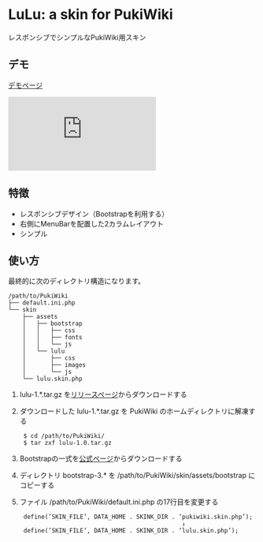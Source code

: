 LuLu: a skin for PukiWiki
====

レスポンシブでシンプルなPukiWiki用スキン

デモ
----

[デモページ](http://fukuchiharuki.me/lulu/ "LuLu：レスポンシブでシンプルなPukiWiki用スキン")

![スクリーンショット](http://fukuchiharuki.me/lulu/index.php?plugin=attach&refer=LuLu&openfile=screenshot-v1.0.1.png "スクリーンショット")

特徴
----

* レスポンシブデザイン（Bootstrapを利用する）
* 右側にMenuBarを配置した2カラムレイアウト
* シンプル

使い方
----

最終的に次のディレクトリ構造になります。

```
/path/to/PukiWiki
├── default.ini.php
└── skin
    ├── assets
    │   ├── bootstrap
    │   │   ├── css
    │   │   ├── fonts
    │   │   └── js
    │   └── lulu
    │       ├── css
    │       ├── images
    │       └── js
    └── lulu.skin.php
```

1. lulu-1.*.tar.gz を[リリースページ](https://github.com/fukuchiharuki/LuLu-a-skin-for-PukiWiki/releases "Releases · fukuchiharuki/LuLu-a-skin-for-PukiWiki")からダウンロードする
1. ダウンロードした lulu-1.*.tar.gz を PukiWiki のホームディレクトリに解凍する  

        $ cd /path/to/PukiWiki/ 
        $ tar zxf lulu-1.0.tar.gz
1. Bootstrapの一式を[公式ページ](http://getbootstrap.com/getting-started/ "Getting started · Bootstrap")からダウンロードする
1. ディレクトリ bootstrap-3.* を /path/to/PukiWiki/skin/assets/bootstrap にコピーする
1. ファイル /path/to/PukiWiki/default.ini.php の17行目を変更する

        define(’SKIN_FILE’, DATA_HOME . SKINK_DIR . ‘pukiwiki.skin.php’);
                                                     ↓
        define(’SKIN_FILE’, DATA_HOME . SKINK_DIR . ‘lulu.skin.php’);
